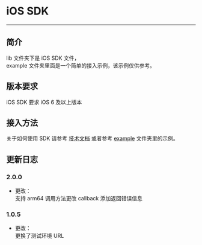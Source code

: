 iOS SDK 
=================

****

## 简介

lib 文件夹下是 iOS SDK 文件，<br>
example 文件夹里面是一个简单的接入示例，该示例仅供参考。

## 版本要求

iOS SDK 要求 iOS 6 及以上版本

## 接入方法

关于如何使用 SDK 请参考 [技术文档](https://pingplusplus.com/document) 或者参考 [example](https://github.com/PingPlusPlus/pingpp-ios/tree/master/example) 文件夹里的示例。

## 更新日志

### 2.0.0
* 更改：<br>
支持 arm64
调用方法更改
callback 添加返回错误信息


### 1.0.5
* 更改：<br>
更换了测试环境 URL
